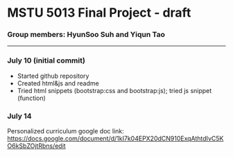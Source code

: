# MSTU 5013 Final Project - draft

### Group members: HyunSoo Suh and Yiqun Tao
---
### July 10 (initial commit)
- Started github repository
- Created html&js and readme
- Tried html snippets (bootstrap:css and bootstrap:js); tried js snippet (function)

### July 14
Personalized curriculum google doc link: https://docs.google.com/document/d/1kI7k04EPX20dCN910ExqAthtdIvC5KO6kSbZOjtRbns/edit
